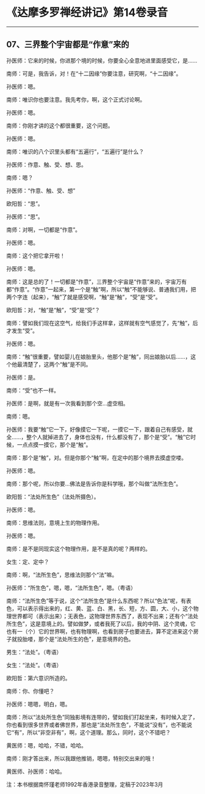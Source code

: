 # 《达摩多罗禅经讲记》第14卷录音

------

## 07、三界整个宇宙都是“作意”来的

孙医师：它来的时候，你进那个境的时候，你要全心全意地进里面感受它，是……

南师：可是，我告诉，对！在“十二因缘”你要注意，研究啊，“十二因缘”。

孙医师：嗯。

南师：唯识你也要注意。我先考你，啊，这个正式讨论啊。

孙医师：嗯。

南师：你刚才讲的这个都很重要，这个问题。

孙医师：嗯。

南师：唯识的八个识里头都有“五遍行”，“五遍行”是什么？

孙医师：作意、触、受、想、思。

南师：嗯？

孙医师：“作意、触、受、想”

欧阳哲：“思”。

孙医师：“思”。

南师：对啊，一切都是“作意”。

孙医师：嗯。

南师：这个把它拿开啦！

孙医师：嗯。

南师：这是总的了！一切都是“作意”，三界整个宇宙是“作意”来的，宇宙万有都“作意”。“作意”一起来，第一个是“触”啊，所以“触”不能够说、普通我们用，把两个字连（起来），“触”了就是感受啊，“触”是“触”，“受”是“受”。

欧阳哲：对，“触”是“触”，“受”是“受”？

南师：譬如我们现在这空气，给我们手这样拿，这样就有空气感觉了，先“触”，后才发生“受”。

孙医师：嗯。

南师：“触”很重要，譬如婴儿在娘胎里头，他那个是“触”，同出娘胎以后……，这个他最清楚了，这两个“触”是不同。

孙医师：是。

南师：“受”也不一样。

孙医师：是啊，就是有一次我看到那个空…虚空相。

南师：嗯。

孙医师：我要“触”它一下，好像摸它一下呢，一摸它一下，跟着自己有感受，就全……，整个人就掉进去了，身体也没有，什么都没有了，那个是“受”。“触”它时候，一点点摸一摸它，那个是“触”。

南师：那个是“触”，对。但是你那个“触”啊，在定中的那个境界去摸虚空喽。

孙医师：嗯。

南师：那个呢，所以你要…佛法是告诉你是科学哦，那个叫做“法所生色”。

欧阳哲：“法处所生色”（法处所摄色）。

孙医师：嗯。

南师：思维法则，意境上生的物理作用。

孙医师：嗯。

南师：是不是同现实这个物理作用，是不是真的呢？两样的。

女生：定、定中？

南师：啊，“法所生色”，思维法则那个“法”嘛。

孙医师：“所生色”，嗯，嗯，“法所生色”，嗯。（粤语）

南师：“法所生色”等于说，这个“法所生色”是什么东西呢？所以“色法”呢，有表色，可以表示得出来的，红、黄、蓝、白、黑，长、短，方、圆，大、小，这个物理世界都可（表示出来）；无表色，这物理世界东西了，表现不出来；还有个“法处所生色”，这是意境上的。譬如做梦，或者我死了以后，我的中阴、这个灵魂，它也有一（个）它的世界啊，也有物理啊，也看到房子也要进去，算不定进来这个房子就投胎喽，那个是“法处所生的色”，是意境界的色。

男生：“法处”。（粤语）

女生：“法处”。（粤语）

欧阳哲：第六意识所造的。

南师：你、你懂吧？

孙医师：嗯嗯，明白，嗯。

南师：所以“法处所生色”同独影境有连带的，譬如我们打起坐来，有时候入定了，你也看到很多世界或者佛世界，那也是“法处所生色”，不能说“没有”，也不能说它“有”，所以“非空非有”，啊，这个道理。那么，同时，这个不错吧？

黄医师：嗯，哈哈，不错，哈哈。

南师：刚才答出来，所以我跟他推销，嗯嗯，特别交出来的哦！

黄医师、孙医师：哈哈。

注：本书根据南怀瑾老师1992年香港录音整理，定稿于2023年3月

